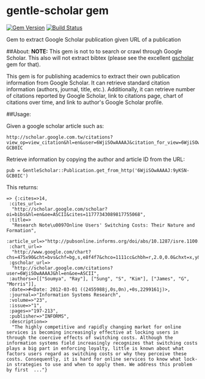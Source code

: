 # gentle-scholar gem
[![Gem Version](https://badge.fury.io/rb/gentle-scholar.svg)](http://badge.fury.io/rb/gentle-scholar)
[![Build Status](https://travis-ci.org/soumyaray/gentle-scholar.svg?branch=v1.0.1)](https://travis-ci.org/soumyaray/gentle-scholar)

Gem to extract Google Scholar publication given URL of a publication

##About:
**NOTE:** This gem is not to to search or crawl through Google Scholar.
This also will not extract bibtex (please see the excellent
  [gscholar](https://rubygems.org/gems/gscholar) gem for that).

This gem is for publishing academics to extract their own publication
information from Google Scholar. It can retrieve standard citation information
(authors, journal, title, etc.). Additionally, it can retrieve number of
citations reported by Google Scholar, link to citations page, chart of
citations over time, and link to author's Google Scholar profile.

##Usage:

Given a google scholar article such as:

    http://scholar.google.com.tw/citations?view_op=view_citation&hl=en&user=6WjiSOwAAAAJ&citation_for_view=6WjiSOwAAAAJ:9yKSN-GCB0IC

Retrieve information by copying the author and article ID from the URL:

    pub = GentleScholar::Publication.get_from_http('6WjiSOwAAAAJ:9yKSN-GCB0IC')

This returns:

    => {:cites=>14,
     :cites_url=>
      "http://scholar.google.com/scholar?oi=bibs&hl=en&oe=ASCII&cites=11777343089817755068",
     :title=>
      "Research Note\u0097Online Users' Switching Costs: Their Nature and Formation",
     :article_url=>"http://pubsonline.informs.org/doi/abs/10.1287/isre.1100.0340",
     :chart_url=>
      "http://www.google.com/chart?chs=475x90&cht=bvs&chf=bg,s,e8f4f7&chco=1111cc&chbh=r,2.0,0.0&chxt=x,y&chxr=1,0,5,5&chd=t:100.0,80.0,100.0&chxl=0:|2012|2013|2014",
     :gscholar_url=>
      "http://scholar.google.com/citations?user=6WjiSOwAAAAJ&hl=en&oe=ASCII",
     :authors=>[["Soumya", "Ray"], ["Sung", "S", "Kim"], ["James", "G", "Morris"]],
     :date=>#<Date: 2012-03-01 ((2455988j,0s,0n),+0s,2299161j)>,
     :journal=>"Information Systems Research",
     :volume=>"23",
     :issue=>"1",
     :pages=>"197-213",
     :publisher=>"INFORMS",
     :description=>
      "The highly competitive and rapidly changing market for online services is becoming increasingly effective at locking users in through the coercive effects of switching costs. Although the information systems field increasingly recognizes that switching costs plays a big part in enforcing loyalty, little is known about what factors users regard as switching costs or why they perceive these costs. Consequently, it is hard for online services to know what lock-in strategies to use and when to apply them. We address this problem by first  ..."}
